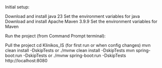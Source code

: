 Initial setup:

Download and install java 23
Set the environment variables for java
Download and install Apache Maven 3.9.9
Set the environment variables for Maven

Run the project (from Command Prompt terminal):

Pull the project
cd Klinikos_IS
(for first run or when config changes) mvn clean install -DskipTests or ./mvnw clean install -DskipTests
mvn spring-boot:run -DskipTests or ./mvnw spring-boot:run -DskipTests
http://localhost:8080

